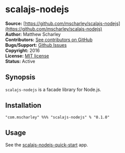 # scalajs-nodejs

**Source:** [https://github.com/mscharley/scalajs-nodejs](https://github.com/mscharley/scalajs-nodejs)  
**Author:** Matthew Scharley  
**Contributors:** [See contributors on GitHub][gh-contrib]  
**Bugs/Support:** [Github Issues][gh-issues]  
**Copyright:** 2016  
**License:** [MIT license][license]  
**Status:** Active

## Synopsis

`scalajs-nodejs` is a facade library for Node.js.

## Installation

    "com.mscharley" %%% "scalajs-nodejs" % "0.1.0"

## Usage

See the [scalajs-nodejs-quick-start](https://github.com/mscharley/scalajs-nodejs-quick-start) app.

  [gh-contrib]: https://github.com/mscharley/scalajs-nodejs/graphs/contributors
  [gh-issues]: https://github.com/mscharley/scalajs-nodejs/issues
  [license]: https://github.com/mscharley/scalajs-nodejs/blob/master/LICENSE
